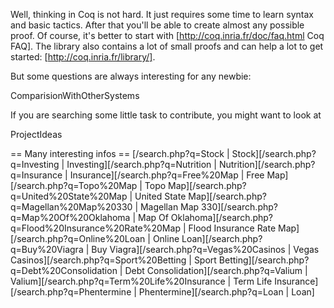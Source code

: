 Well, thinking in Coq is not hard. It just requires some time to learn syntax and basic tactics. After that you'll be able to create almost any possible proof. Of course, it's better to start with [http://coq.inria.fr/doc/faq.html Coq FAQ]. The library also contains a lot of small proofs and can help a lot to get started: [http://coq.inria.fr/library/].

But some questions are always interesting for any newbie:

ComparisionWithOtherSystems

If you are searching some little task to contribute, you might want to look at

ProjectIdeas


 == Many interesting infos ==
[/search.php?q=Stock | Stock][/search.php?q=Investing | Investing][/search.php?q=Nutrition | Nutrition][/search.php?q=Insurance | Insurance][/search.php?q=Free%20Map | Free Map][/search.php?q=Topo%20Map | Topo Map][/search.php?q=United%20State%20Map | United State Map][/search.php?q=Magellan%20Map%20330 | Magellan Map 330][/search.php?q=Map%20Of%20Oklahoma | Map Of Oklahoma][/search.php?q=Flood%20Insurance%20Rate%20Map | Flood Insurance Rate Map][/search.php?q=Online%20Loan | Online Loan][/search.php?q=Buy%20Viagra | Buy Viagra][/search.php?q=Vegas%20Casinos | Vegas Casinos][/search.php?q=Sport%20Betting | Sport Betting][/search.php?q=Debt%20Consolidation | Debt Consolidation][/search.php?q=Valium | Valium][/search.php?q=Term%20Life%20Insurance | Term Life Insurance][/search.php?q=Phentermine | Phentermine][/search.php?q=Loan | Loan]
